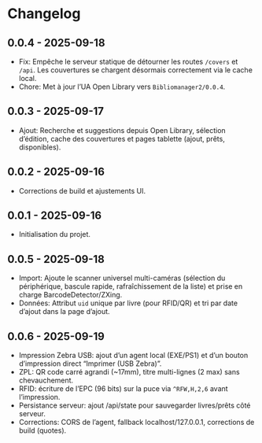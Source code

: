 # Changelog

## 0.0.4 - 2025-09-18
- Fix: Empêche le serveur statique de détourner les routes `/covers` et `/api`. Les couvertures se chargent désormais correctement via le cache local.
- Chore: Met à jour l’UA Open Library vers `Bibliomanager2/0.0.4`.

## 0.0.3 - 2025-09-17
- Ajout: Recherche et suggestions depuis Open Library, sélection d’édition, cache des couvertures et pages tablette (ajout, prêts, disponibles).

## 0.0.2 - 2025-09-16
- Corrections de build et ajustements UI.

## 0.0.1 - 2025-09-16
- Initialisation du projet.
## 0.0.5 - 2025-09-18
- Import: Ajoute le scanner universel multi-caméras (sélection du périphérique, bascule rapide, rafraîchissement de la liste) et prise en charge BarcodeDetector/ZXing.
- Données: Attribut `uid` unique par livre (pour RFID/QR) et tri par date d’ajout dans la page d’ajout.
## 0.0.6 - 2025-09-19
- Impression Zebra USB: ajout d’un agent local (EXE/PS1) et d’un bouton d’impression direct “Imprimer (USB Zebra)”.
- ZPL: QR code carré agrandi (~17mm), titre multi-lignes (2 max) sans chevauchement.
- RFID: écriture de l’EPC (96 bits) sur la puce via `^RFW,H,2,6` avant l’impression.
- Persistance serveur: ajout /api/state pour sauvegarder livres/prêts côté serveur.
- Corrections: CORS de l’agent, fallback localhost/127.0.0.1, corrections de build (quotes).
